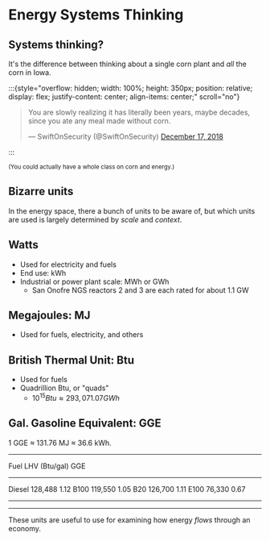 # Energy Systems Thinking

## Systems thinking?

It's the difference between thinking about a single corn plant and *all* the corn in Iowa.


:::{style="overflow: hidden; width: 100%; height: 350px; position: relative; display: flex; justify-content: center; align-items: center;" scroll="no"}
<blockquote class="twitter-tweet" data-width="550" data-dnt="true" data-align="center"><p lang="en" dir="ltr">You are slowly realizing it has literally been years, maybe decades, since you ate any meal made without corn.</p>&mdash; SwiftOnSecurity (@SwiftOnSecurity) <a href="https://twitter.com/SwiftOnSecurity/status/1074810043495796736?ref_src=twsrc%5Etfw">December 17, 2018</a></blockquote> <script async src="https://platform.twitter.com/widgets.js" charset="utf-8"></script> 
:::

<small>(You could actually have a whole class on corn and energy.)</small>

## Bizarre units

In the energy space, there a bunch of units to be aware of, but which units are used
is largely determined by *scale* and *context*.

## Watts

* Used for electricity and fuels
* End use: kWh
* Industrial or power plant scale: MWh or GWh
  * San Onofre NGS reactors 2 and 3 are each rated for about 1.1 GW

## Megajoules: MJ

* Used for fuels, electricity, and others

## British Thermal Unit: Btu

* Used for fuels
* Quadrillion Btu, or "quads"
  * $10^{15} Btu \approx 293,071.07 GWh$

## Gal. Gasoline Equivalent: GGE

1 GGE $\approx$ 131.76 MJ $\approx$ 36.6 kWh.

------ ------------- -----
Fuel   LHV (Btu/gal)  GGE
------ ------------- -----
Diesel       128,488  1.12
B100         119,550  1.05
B20          126,700  1.11
E100          76,330  0.67
------ ------------- -----

----

These units are useful to use for examining how energy *flows* through an economy.


